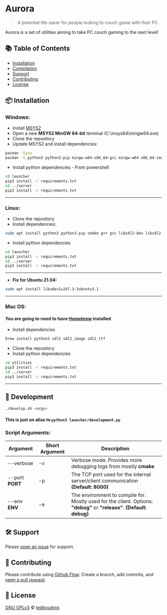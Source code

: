 # Aurora

> A potential life-saver for people looking to couch game with their PC.

Aurora is a set of utilities aiming to take PC couch gaming to the next level!

## :books: Table of Contents

- [Installation](#package-installation)
- [Compilation](#rocket-compilation)
- [Support](#hammer_and_wrench-support)
- [Contributing](#memo-contributing)
- [License](#scroll-license)

## :package: Installation

### Windows:

- Install [MSYS2](https://www.msys2.org/)
- Open a new **MSYS2 MinGW 64-bit** terminal (C:\msys64\mingw64.exe)
- Clone the repository
- Update MSYS2 and install dependencies:

```sh
pacman -Syuu
pacman -S python3 python3-pip mingw-w64-x86_64-gcc mingw-w64-x86_64-cmake mingw-w64-x86_64-make mingw-w64-x86_64-SDL2 mingw-w64-x86_64-SDL2_image mingw-w64-x86_64-SDL2_ttf
```

- Install python dependencies - From powershell

```sh
cd launcher
pip3 install -r requirements.txt
cd ../server
pip3 install -r requirements.txt
```

---

### Linux:

- Clone the repository
- Install dependencies:

```sh
sudo apt install python3 python3-pip cmake g++ gcc libsdl2-dev libsdl2-2.0-0 libsdl2-image-dev libsdl2-image-2.0-0 libsdl2-ttf-dev libsdl2-ttf-2.0-0
```

- Install python dependencies

```sh
cd launcher
pip3 install -r requirements.txt
cd ../server
pip3 install -r requirements.txt
```

---

- **Fix for Ubuntu 21.04:**

```sh
sudo apt install libudev1=247.3-3ubuntu3.1
```

---

### Mac OS:

#### You are going to need to have [Homebrew](https://brew.sh/) installed

- Install dependencies

```sh
brew install python3 sdl2 sdl2_image sdl2_ttf
```

- Clone the repository
- Install python dependencies

```sh
cd utilities
pip3 install -r requirements.txt
cd ../server
pip3 install -r requirements.txt
```

---

## :rocket: Development

```sh
./develop.sh <args>
```
#### This is just an alias to `python3 launcher/development.py`


### Script Arguments:

| Argument | Short Argument | Description |
|----------|----------------|--------------|
|--verbose|-v|Verbose mode. Provides more debugging logs from mostly **cmake**|
|--port **PORT**|-p|The TCP port used for the internal server/client communication **(Default: 8000)**|
|--env **ENV**|-e|The environment to compile for. Mostly used for the client. Options: **"debug"** or **"release"**. **(Default: debug)**


## :hammer_and_wrench: Support

Please [open an issue](https://github.com/tedboudros/aurora/issues/new) for support.

## :memo: Contributing

Please contribute using [Github Flow](https://guides.github.com/introduction/flow/). Create a branch, add commits, and [open a pull request](https://github.com/tedboudros/aurora/compare/).

## :scroll: License

[GNU GPLv3](LICENSE) © [tedboudros](https://github.com/tedboudros)
